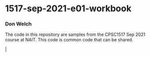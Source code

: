 # 1517-sep-2021-e01-workbook

### Don Welch

The code in this repository are samples from the CPSC1517 Sep 2021 course at NAIT. This code is common code that can be shared.

|

